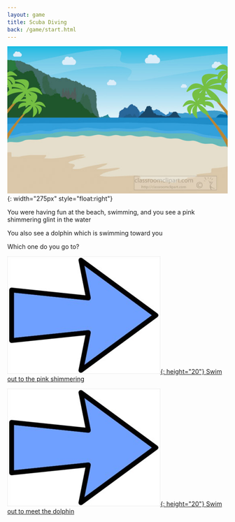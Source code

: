 ```yaml
---
layout: game
title: Scuba Diving
back: /game/start.html
---
```


![The Beach](/game/images/beach.jpg){: width="275px" style="float:right"}

You were having fun at the beach, swimming, and you see a pink shimmering glint in the water

You also see a dolphin which is swimming toward you

Which one do you go to?

[![Choice1:](/game/images/Arrow.jpg){: height="20"} Swim out to the pink shimmering](snorkeling.html)

[![Choice2:](/game/images/Arrow.jpg){: height="20"} Swim out to meet the dolphin](dolphin.html)
